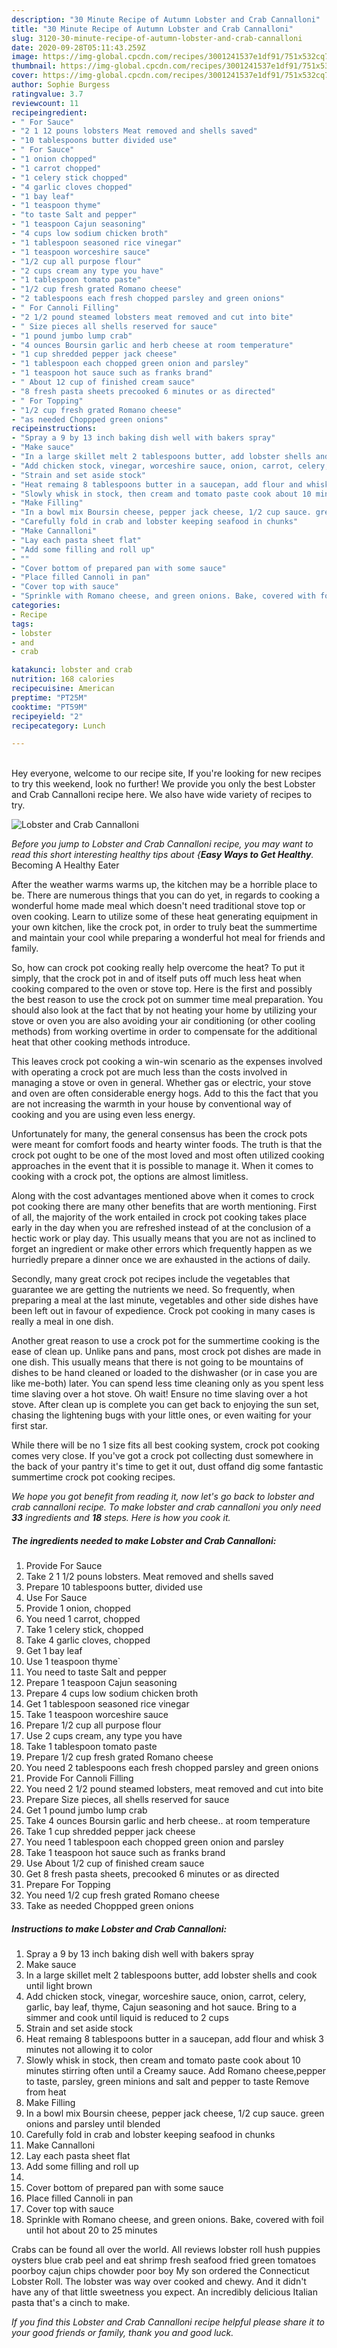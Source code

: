 ```yaml
---
description: "30 Minute Recipe of Autumn Lobster and Crab Cannalloni"
title: "30 Minute Recipe of Autumn Lobster and Crab Cannalloni"
slug: 3120-30-minute-recipe-of-autumn-lobster-and-crab-cannalloni
date: 2020-09-28T05:11:43.259Z
image: https://img-global.cpcdn.com/recipes/3001241537e1df91/751x532cq70/lobster-and-crab-cannalloni-recipe-main-photo.jpg
thumbnail: https://img-global.cpcdn.com/recipes/3001241537e1df91/751x532cq70/lobster-and-crab-cannalloni-recipe-main-photo.jpg
cover: https://img-global.cpcdn.com/recipes/3001241537e1df91/751x532cq70/lobster-and-crab-cannalloni-recipe-main-photo.jpg
author: Sophie Burgess
ratingvalue: 3.7
reviewcount: 11
recipeingredient:
- " For Sauce"
- "2 1 12 pouns lobsters Meat removed and shells saved"
- "10 tablespoons butter divided use"
- " For Sauce"
- "1 onion chopped"
- "1 carrot chopped"
- "1 celery stick chopped"
- "4 garlic cloves chopped"
- "1 bay leaf"
- "1 teaspoon thyme"
- "to taste Salt and pepper"
- "1 teaspoon Cajun seasoning"
- "4 cups low sodium chicken broth"
- "1 tablespoon seasoned rice vinegar"
- "1 teaspoon worceshire sauce"
- "1/2 cup all purpose flour"
- "2 cups cream any type you have"
- "1 tablespoon tomato paste"
- "1/2 cup fresh grated Romano cheese"
- "2 tablespoons each fresh chopped parsley and green onions"
- " For Cannoli Filling"
- "2 1/2 pound steamed lobsters meat removed and cut into bite"
- " Size pieces all shells reserved for sauce"
- "1 pound jumbo lump crab"
- "4 ounces Boursin garlic and herb cheese at room temperature"
- "1 cup shredded pepper jack cheese"
- "1 tablespoon each chopped green onion and parsley"
- "1 teaspoon hot sauce such as franks brand"
- " About 12 cup of finished cream sauce"
- "8 fresh pasta sheets precooked 6 minutes or as directed"
- " For Topping"
- "1/2 cup fresh grated Romano cheese"
- "as needed Choppped green onions"
recipeinstructions:
- "Spray a 9 by 13 inch baking dish well with bakers spray"
- "Make sauce"
- "In a large skillet melt 2 tablespoons butter, add lobster shells and cook until light brown"
- "Add chicken stock, vinegar, worceshire sauce, onion, carrot, celery, garlic, bay leaf, thyme, Cajun seasoning and hot sauce. Bring to a simmer and cook until liquid is reduced to 2 cups"
- "Strain and set aside stock"
- "Heat remaing 8 tablespoons butter in a saucepan, add flour and whisk 3 minutes not allowing it to color"
- "Slowly whisk in stock, then cream and tomato paste cook about 10 minutes stirring often until a Creamy sauce. Add Romano cheese,pepper to taste, parsley, green minions and salt and pepper to taste Remove from heat"
- "Make Filling"
- "In a bowl mix Boursin cheese, pepper jack cheese, 1/2 cup sauce. green onions and parsley until blended"
- "Carefully fold in crab and lobster keeping seafood in chunks"
- "Make Cannalloni"
- "Lay each pasta sheet flat"
- "Add some filling and roll up"
- ""
- "Cover bottom of prepared pan with some sauce"
- "Place filled Cannoli in pan"
- "Cover top with sauce"
- "Sprinkle with Romano cheese, and green onions. Bake, covered with foil until hot about 20 to 25 minutes"
categories:
- Recipe
tags:
- lobster
- and
- crab

katakunci: lobster and crab 
nutrition: 168 calories
recipecuisine: American
preptime: "PT25M"
cooktime: "PT59M"
recipeyield: "2"
recipecategory: Lunch

---
```

<br>
Hey everyone, welcome to our recipe site, If you're looking for new recipes to try this weekend, look no further! We provide you only the best Lobster and Crab Cannalloni recipe here. We also have wide variety of recipes to try.
<br>


![Lobster and Crab Cannalloni](https://img-global.cpcdn.com/recipes/3001241537e1df91/751x532cq70/lobster-and-crab-cannalloni-recipe-main-photo.jpg)

<i>Before you jump to Lobster and Crab Cannalloni recipe, you may want to read this short interesting healthy tips about {<strong>Easy Ways to Get Healthy</strong>.</i>
Becoming A Healthy Eater


After the weather warms warms up, the kitchen may be a horrible place to be. There are numerous things that you can do yet, in regards to cooking a wonderful home made meal which doesn't need traditional stove top or oven cooking. Learn to utilize some of these heat generating equipment in your own kitchen, like the crock pot, in order to truly beat the summertime and maintain your cool while preparing a wonderful hot meal for friends and family.

So, how can crock pot cooking really help overcome the heat? To put it simply, that the crock pot in and of itself puts off much less heat when cooking compared to the oven or stove top. Here is the first and possibly the best reason to use the crock pot on summer time meal preparation. You should also look at the fact that by not heating your home by utilizing your stove or oven you are also avoiding your air conditioning (or other cooling methods) from working overtime in order to compensate for the additional heat that other cooking methods introduce.

This leaves crock pot cooking a win-win scenario as the expenses involved with operating a crock pot are much less than the costs involved in managing a stove or oven in general. Whether gas or electric, your stove and oven are often considerable energy hogs. Add to this the fact that you are not increasing the warmth in your house by conventional way of cooking and you are using even less energy.

Unfortunately for many, the general consensus has been the crock pots were meant for comfort foods and hearty winter foods.  The truth is that the crock pot ought to be one of the most loved and most often utilized cooking approaches in the event that it is possible to manage it. When it comes to cooking with a crock pot, the options are almost limitless.  



Along with the cost advantages mentioned above when it comes to crock pot cooking there are many other benefits that are worth mentioning. First of all, the majority of the work entailed in crock pot cooking takes place early in the day when you are refreshed instead of at the conclusion of a hectic work or play day. This usually means that you are not as inclined to forget an ingredient or make other errors which frequently happen as we hurriedly prepare a dinner once we are exhausted in the actions of daily.

Secondly, many great crock pot recipes include the vegetables that guarantee we are getting the nutrients we need. So frequently, when preparing a meal at the last minute, vegetables and other side dishes have been left out in favour of expedience. Crock pot cooking in many cases is really a meal in one dish.

Another great reason to use a crock pot for the summertime cooking is the ease of clean up.  Unlike pans and pans, most crock pot dishes are made in one dish. This usually means that there is not going to be mountains of dishes to be hand cleaned or loaded to the dishwasher (or in case you are like me-both) later. You can spend less time cleaning only as you spent less time slaving over a hot stove. Oh wait! Ensure no time slaving over a hot stove. After clean up is complete you can get back to enjoying the sun set, chasing the lightening bugs with your little ones, or even waiting for your first star.

While there will be no 1 size fits all best cooking system, crock pot cooking comes very close. If you've got a crock pot collecting dust somewhere in the back of your pantry it's time to get it out, dust offand dig some fantastic summertime crock pot cooking recipes.


<i>We hope you got benefit from reading it, now let's go back to lobster and crab cannalloni recipe. To make lobster and crab cannalloni you only need <strong>33</strong> ingredients and <strong>18</strong> steps. Here is how you cook it.
</i>

##### The ingredients needed to make Lobster and Crab Cannalloni:

1. Provide  For Sauce
1. Take 2 1 1/2 pouns lobsters. Meat removed and shells saved
1. Prepare 10 tablespoons butter, divided use
1. Use  For Sauce
1. Provide 1 onion, chopped
1. You need 1 carrot, chopped
1. Take 1 celery stick, chopped
1. Take 4 garlic cloves, chopped
1. Get 1 bay leaf
1. Use 1 teaspoon thyme`
1. You need to taste Salt and pepper
1. Prepare 1 teaspoon Cajun seasoning
1. Prepare 4 cups low sodium chicken broth
1. Get 1 tablespoon seasoned rice vinegar
1. Take 1 teaspoon worceshire sauce
1. Prepare 1/2 cup all purpose flour
1. Use 2 cups cream, any type you have
1. Take 1 tablespoon tomato paste
1. Prepare 1/2 cup fresh grated Romano cheese
1. You need 2 tablespoons each fresh chopped parsley and green onions
1. Provide  For Cannoli Filling
1. You need 2 1/2 pound steamed lobsters, meat removed and cut into bite
1. Prepare  Size pieces, all shells reserved for sauce
1. Get 1 pound jumbo lump crab
1. Take 4 ounces Boursin garlic and herb cheese.. at room temperature
1. Take 1 cup shredded pepper jack cheese
1. You need 1 tablespoon each chopped green onion and parsley
1. Take 1 teaspoon hot sauce such as franks brand
1. Use  About 1/2 cup of finished cream sauce
1. Get 8 fresh pasta sheets, precooked 6 minutes or as directed
1. Prepare  For Topping
1. You need 1/2 cup fresh grated Romano cheese
1. Take as needed Choppped green onions


##### Instructions to make Lobster and Crab Cannalloni:

1. Spray a 9 by 13 inch baking dish well with bakers spray
1. Make sauce
1. In a large skillet melt 2 tablespoons butter, add lobster shells and cook until light brown
1. Add chicken stock, vinegar, worceshire sauce, onion, carrot, celery, garlic, bay leaf, thyme, Cajun seasoning and hot sauce. Bring to a simmer and cook until liquid is reduced to 2 cups
1. Strain and set aside stock
1. Heat remaing 8 tablespoons butter in a saucepan, add flour and whisk 3 minutes not allowing it to color
1. Slowly whisk in stock, then cream and tomato paste cook about 10 minutes stirring often until a Creamy sauce. Add Romano cheese,pepper to taste, parsley, green minions and salt and pepper to taste Remove from heat
1. Make Filling
1. In a bowl mix Boursin cheese, pepper jack cheese, 1/2 cup sauce. green onions and parsley until blended
1. Carefully fold in crab and lobster keeping seafood in chunks
1. Make Cannalloni
1. Lay each pasta sheet flat
1. Add some filling and roll up
1. 
1. Cover bottom of prepared pan with some sauce
1. Place filled Cannoli in pan
1. Cover top with sauce
1. Sprinkle with Romano cheese, and green onions. Bake, covered with foil until hot about 20 to 25 minutes


Crabs can be found all over the world. All reviews lobster roll hush puppies oysters blue crab peel and eat shrimp fresh seafood fried green tomatoes poorboy cajun chips chowder poor boy My son ordered the Connecticut Lobster Roll. The lobster was way over cooked and chewy. And it didn&#39;t have any of that little sweetness you expect. An incredibly delicious Italian pasta that&#39;s a cinch to make. 

<i>If you find this Lobster and Crab Cannalloni recipe helpful please share it to your good friends or family, thank you and good luck.</i>
